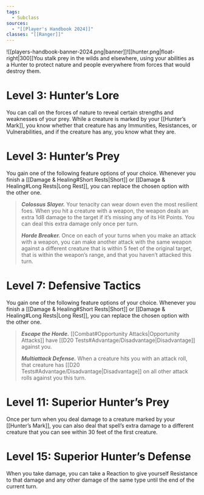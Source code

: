 ```yaml
---
tags:
  - Subclass
sources:
  - "[[Player's Handbook 2024]]"
classes: "[[Ranger]]"
---
```

![[players-handbook-banner-2024.png|banner]]![[hunter.png|float-right|300]]You stalk prey in the wilds and elsewhere, using your abilities as a Hunter to protect nature and people everywhere from forces that would destroy them.

# Level 3: Hunter’s Lore
You can call on the forces of nature to reveal certain strengths and weaknesses of your prey. While a creature is marked by your [[Hunter’s Mark]], you know whether that creature has any Immunities, Resistances, or Vulnerabilities, and if the creature has any, you know what they are.
# Level 3: Hunter’s Prey
You gain one of the following feature options of your choice. Whenever you finish a [[Damage & Healing#Short Rests\|Short]] or [[Damage & Healing#Long Rests|Long Rest]], you can replace the chosen option with the other one.
>**_Colossus Slayer._** Your tenacity can wear down even the most resilient foes. When you hit a creature with a weapon, the weapon deals an extra 1d8 damage to the target if it’s missing any of its Hit Points. You can deal this extra damage only once per turn.
>
>**_Horde Breaker._** Once on each of your turns when you make an attack with a weapon, you can make another attack with the same weapon against a different creature that is within 5 feet of the original target, that is within the weapon’s range, and that you haven’t attacked this turn.
# Level 7: Defensive Tactics
You gain one of the following feature options of your choice. Whenever you finish a [[Damage & Healing#Short Rests\|Short]] or [[Damage & Healing#Long Rests|Long Rest]], you can replace the chosen option with the other one.
>**_Escape the Horde._** [[Combat#Opportunity Attacks\|Opportunity Attacks]] have [[D20 Tests#Advantage/Disadvantage\|Disadvantage]] against you.
>
>**_Multiattack Defense._** When a creature hits you with an attack roll, that creature has [[D20 Tests#Advantage/Disadvantage\|Disadvantage]] on all other attack rolls against you this turn.
# Level 11: Superior Hunter’s Prey
Once per turn when you deal damage to a creature marked by your [[Hunter’s Mark]], you can also deal that spell’s extra damage to a different creature that you can see within 30 feet of the first creature.
# Level 15: Superior Hunter’s Defense
When you take damage, you can take a Reaction to give yourself Resistance to that damage and any other damage of the same type until the end of the current turn.